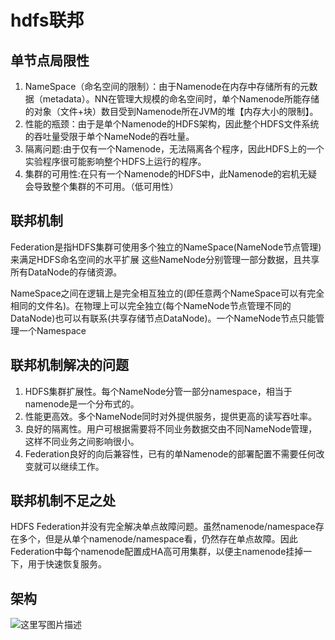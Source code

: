 # hdfs联邦

## 单节点局限性

1. NameSpace（命名空间的限制）：由于Namenode在内存中存储所有的元数据（metadata）。NN在管理大规模的命名空间时，单个Namenode所能存储的对象（文件+块）数目受到Namenode所在JVM的堆【内存大小的限制】。
2. 性能的瓶颈：由于是单个Namenode的HDFS架构，因此整个HDFS文件系统的吞吐量受限于单个NameNode的吞吐量。
3. 隔离问题:由于仅有一个Namenode，无法隔离各个程序，因此HDFS上的一个实验程序很可能影响整个HDFS上运行的程序。
4. 集群的可用性:在只有一个Namenode的HDFS中，此Namenode的宕机无疑会导致整个集群的不可用。（低可用性）

## 联邦机制

Federation是指HDFS集群可使用多个独立的NameSpace(NameNode节点管理)来满足HDFS命名空间的水平扩展
这些NameNode分别管理一部分数据，且共享所有DataNode的存储资源。

NameSpace之间在逻辑上是完全相互独立的(即任意两个NameSpace可以有完全相同的文件名)。在物理上可以完全独立(每个NameNode节点管理不同的DataNode)也可以有联系(共享存储节点DataNode)。一个NameNode节点只能管理一个Namespace

## 联邦机制解决的问题

1. HDFS集群扩展性。每个NameNode分管一部分namespace，相当于namenode是一个分布式的。
2. 性能更高效。多个NameNode同时对外提供服务，提供更高的读写吞吐率。
3. 良好的隔离性。用户可根据需要将不同业务数据交由不同NameNode管理，这样不同业务之间影响很小。
4. Federation良好的向后兼容性，已有的单Namenode的部署配置不需要任何改变就可以继续工作。

## 联邦机制不足之处

HDFS Federation并没有完全解决单点故障问题。虽然namenode/namespace存在多个，但是从单个namenode/namespace看，仍然存在单点故障。因此 Federation中每个namenode配置成HA高可用集群，以便主namenode挂掉一下，用于快速恢复服务。

## 架构

![这里写图片描述](https://raw.githubusercontent.com/privking/king-note-images/master/img/note/20180327203932360-1600138606-6fdb6f.gif)